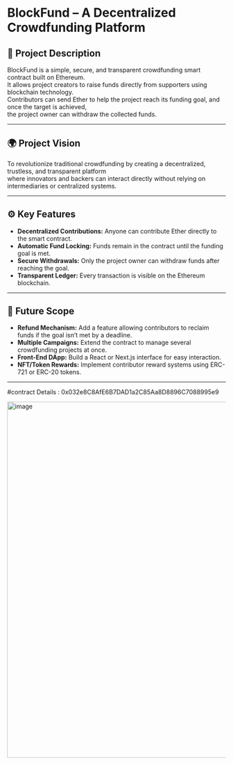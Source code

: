 # BlockFund – A Decentralized Crowdfunding Platform

## 📖 Project Description
BlockFund is a simple, secure, and transparent crowdfunding smart contract built on Ethereum.  
It allows project creators to raise funds directly from supporters using blockchain technology.  
Contributors can send Ether to help the project reach its funding goal, and once the target is achieved,  
the project owner can withdraw the collected funds.

---

## 🌍 Project Vision
To revolutionize traditional crowdfunding by creating a decentralized, trustless, and transparent platform  
where innovators and backers can interact directly without relying on intermediaries or centralized systems.

---

## ⚙️ Key Features
- **Decentralized Contributions:** Anyone can contribute Ether directly to the smart contract.  
- **Automatic Fund Locking:** Funds remain in the contract until the funding goal is met.  
- **Secure Withdrawals:** Only the project owner can withdraw funds after reaching the goal.  
- **Transparent Ledger:** Every transaction is visible on the Ethereum blockchain.  

---

## 🚀 Future Scope
- **Refund Mechanism:** Add a feature allowing contributors to reclaim funds if the goal isn’t met by a deadline.  
- **Multiple Campaigns:** Extend the contract to manage several crowdfunding projects at once.  
- **Front-End DApp:** Build a React or Next.js interface for easy interaction.  
- **NFT/Token Rewards:** Implement contributor reward systems using ERC-721 or ERC-20 tokens.  

---



#contract Details : 0x032e8C8AfE6B7DAD1a2C85Aa8D8896C7088995e9

<img width="1579" height="819" alt="image" src="https://github.com/user-attachments/assets/518294bd-b373-4dde-9c85-0ba23a170b5e" />
